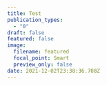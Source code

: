 ```yaml
---
title: Test
publication_types:
  - "0"
draft: false
featured: false
image:
  filename: featured
  focal_point: Smart
  preview_only: false
date: 2021-12-02T23:38:36.708Z
---
```

